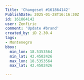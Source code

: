 ```yaml
---
Title: 'Changeset #161864142'
PublishDate: 2025-01-28T16:16:30Z
id: 161864142
user: Zenfiric
comment: 'Update #brand'
created_by: iD 2.30.4
tags:
- Montenegro
bbox:
  min_lon: 18.5353564
  min_lat: 42.4502426
  max_lon: 18.5353564
  max_lat: 42.4502426

---
```

